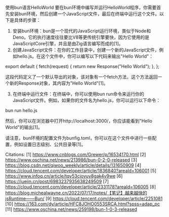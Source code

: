 使用bun语言HelloWorld
要在bun环境中编写并运行HelloWorld程序，你需要首先安装bun环境，然后创建一个JavaScript文件，最后在终端中运行这个文件。以下是具体的步骤：

1.  安装bun环境：bun是一个现代的JavaScript运行环境，类似于Node和Deno。它的执行速度往往要比V8等更传统引擎要快，因为它使用的是JavaScriptCore引擎，并且是由Zig语言编写而成的[1]。 
2.  创建JavaScript文件：在你的工作目录中，创建一个新的JavaScript文件，例如hello.js。在这个文件中，你可以编写以下代码来输出"Hello World"： 

export default {
  fetch(request) {
    return new Response("Hello World");
  },
};

这段代码定义了一个默认导出的对象，该对象有一个fetch方法，这个方法返回一个新的Response对象，其内容为"Hello World"[1]。

3. 在终端中运行文件：在终端中，你可以使用bun run命令来运行你的JavaScript文件。例如，如果你的文件名为hello.js，你可以运行以下命令：

bun run hello.js

然后，你可以在浏览器中打开http://localhost:3000/，你应该能看到"Hello World"的输出[1]。

请注意，bun环境的配置文件为bunfig.toml，你可以在这个文件中进行一些配置，例如设置日志级别、公共目录等[1]。

Citations:
[1] https://www.cnblogs.com/Grewer/p/16534170.html
[2] https://www.oschina.net/news/213986/bun-0-2-0-released
[3] https://blog.csdn.net/qiwoo_weekly/article/details/131650909
[4] https://cloud.tencent.com/developer/article/1836840?areaId=106001
[5] https://www.infoq.cn/article/tqy53cjovuy8gak4v9we
[6] https://juejin.cn/post/6983237935638249509
[7] https://cloud.tencent.com/developer/article/2331178?areaId=106005
[8] https://blog.michealwayne.cn/2022/07/17/notes/【笔记】越来越快的jsRuntime——Bun/
[9] https://cloud.tencent.com/developer/article/2251081
[10] https://163.com/dy/article/HFC8JOHO0553SRCA.html?spss=adap_pc
[11] https://www.oschina.net/news/259198/bun-1-0-3-released

